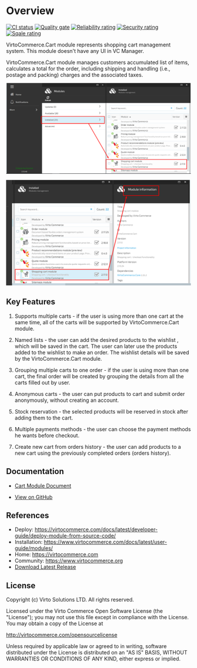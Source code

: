 # Overview

[![CI status](https://github.com/VirtoCommerce/vc-module-cart/workflows/Module%20CI/badge.svg?branch=dev)](https://github.com/VirtoCommerce/vc-module-cart/actions?query=workflow%3A"Module+CI") [![Quality gate](https://sonarcloud.io/api/project_badges/measure?project=VirtoCommerce_vc-module-cart&metric=alert_status&branch=dev)](https://sonarcloud.io/dashboard?id=VirtoCommerce_vc-module-cart) [![Reliability rating](https://sonarcloud.io/api/project_badges/measure?project=VirtoCommerce_vc-module-cart&metric=reliability_rating&branch=dev)](https://sonarcloud.io/dashboard?id=VirtoCommerce_vc-module-cart) [![Security rating](https://sonarcloud.io/api/project_badges/measure?project=VirtoCommerce_vc-module-cart&metric=security_rating&branch=dev)](https://sonarcloud.io/dashboard?id=VirtoCommerce_vc-module-cart) [![Sqale rating](https://sonarcloud.io/api/project_badges/measure?project=VirtoCommerce_vc-module-cart&metric=sqale_rating&branch=dev)](https://sonarcloud.io/dashboard?id=VirtoCommerce_vc-module-cart)

VirtoCommerce.Cart module represents shopping cart management system. This module doesn't have any UI in VC Manager.

VirtoCommerce.Cart module manages customers accumulated list of items, calculates a total for the order, including shipping and handling (i.e., postage and packing) charges and the associated taxes.

![Cart Module](docs/media/screen-cart-module.png)

![Cart Module Info](docs/media/screen-cart-module-info.png)

## Key Features

1. Supports multiple carts - if the user is using more than one cart at the same time, all of the carts will be supported by VirtoCommerce.Cart module.

1. Named lists - the user can add the desired products to the  wishlist , which will be saved in the cart. The user can later use the products added to the wishlist to make an order. The wishlist details will be saved by the VirtoCommerce.Cart module.
1. Grouping multiple carts to one order - if the user is using more than one cart, the final order will be created by grouping the details from all the carts filled out by user.
1. Anonymous carts - the user can put products to cart and submit order anonymously, without creating an account.
1. Stock reservation - the selected products will be reserved in stock after adding them to the cart.
1. Multiple payments methods - the user can choose the payment methods he wants before checkout.
1. Create new cart from orders history - the user can add products to a new cart using the previously completed orders (orders history).

## Documentation

* [Cart Module Document](/docs/index.md)

* [View on GitHub](https://github.com/VirtoCommerce/vc-module-cart/tree/dev)

## References

* Deploy: https://virtocommerce.com/docs/latest/developer-guide/deploy-module-from-source-code/
* Installation: https://www.virtocommerce.com/docs/latest/user-guide/modules/
* Home: https://virtocommerce.com
* Community: https://www.virtocommerce.org
* [Download Latest Release](https://github.com/VirtoCommerce/vc-module-cart/releases/)

## License

Copyright (c) Virto Solutions LTD.  All rights reserved.

Licensed under the Virto Commerce Open Software License (the "License"); you
may not use this file except in compliance with the License. You may
obtain a copy of the License at

http://virtocommerce.com/opensourcelicense

Unless required by applicable law or agreed to in writing, software
distributed under the License is distributed on an "AS IS" BASIS,
WITHOUT WARRANTIES OR CONDITIONS OF ANY KIND, either express or
implied.
